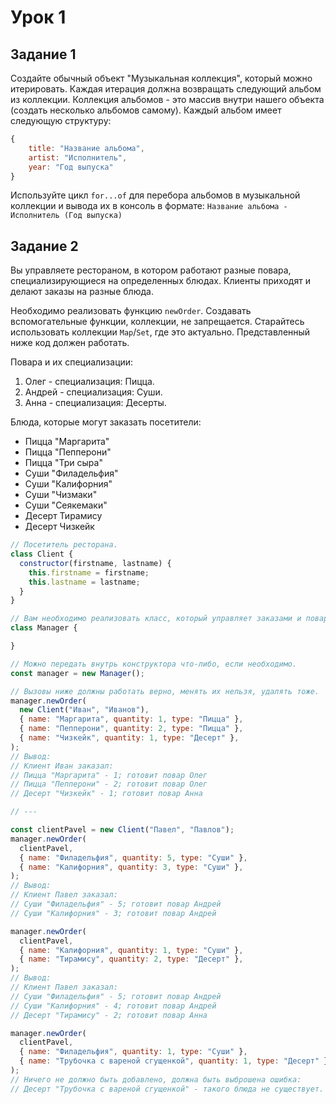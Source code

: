 # Урок 1

## Задание 1
Создайте обычный объект "Музыкальная коллекция", который можно итерировать.
Каждая итерация должна возвращать следующий альбом из коллекции. Коллекция
альбомов - это массив внутри нашего объекта (создать несколько альбомов самому).
Каждый альбом имеет следующую структуру:

```js
{
    title: "Название альбома",
    artist: "Исполнитель",
    year: "Год выпуска"
}
```

Используйте цикл `for...of` для перебора альбомов в музыкальной коллекции и вывода их в консоль в формате:
`Название альбома - Исполнитель (Год выпуска)`

## Задание 2
Вы управляете рестораном, в котором работают разные повара, специализирующиеся
на определенных блюдах. Клиенты приходят и делают заказы на разные блюда.

Необходимо реализовать функцию `newOrder`. Создавать вспомогательные функции, коллекции, не запрещается. Старайтесь использовать коллекции `Map`/`Set`, где это актуально. Представленный ниже код должен работать.

Повара и их специализации:

1. Олег - специализация: Пицца.
2. Андрей - специализация: Суши.
3. Анна - специализация: Десерты.

Блюда, которые могут заказать посетители:

- Пицца "Маргарита"
- Пицца "Пепперони"
- Пицца "Три сыра"
- Суши "Филадельфия"
- Суши "Калифорния"
- Суши "Чизмаки"
- Суши "Сеякемаки"
- Десерт Тирамису
- Десерт Чизкейк

```js
// Посетитель ресторана.
class Client {
  constructor(firstname, lastname) {
    this.firstname = firstname;
    this.lastname = lastname;
  }
}

// Вам необходимо реализовать класс, который управляет заказами и поварами.
class Manager {

}

// Можно передать внутрь конструктора что-либо, если необходимо.
const manager = new Manager();

// Вызовы ниже должны работать верно, менять их нельзя, удалять тоже.
manager.newOrder(
  new Client("Иван", "Иванов"), 
  { name: "Маргарита", quantity: 1, type: "Пицца" },
  { name: "Пепперони", quantity: 2, type: "Пицца" },
  { name: "Чизкейк", quantity: 1, type: "Десерт" },
);
// Вывод:
// Клиент Иван заказал: 
// Пицца "Маргарита" - 1; готовит повар Олег
// Пицца "Пепперони" - 2; готовит повар Олег
// Десерт "Чизкейк" - 1; готовит повар Анна

// ---

const clientPavel = new Client("Павел", "Павлов");
manager.newOrder(
  clientPavel, 
  { name: "Филадельфия", quantity: 5, type: "Суши" },
  { name: "Калифорния", quantity: 3, type: "Суши" },
);
// Вывод:
// Клиент Павел заказал: 
// Суши "Филадельфия" - 5; готовит повар Андрей
// Суши "Калифорния" - 3; готовит повар Андрей

manager.newOrder(
  clientPavel, 
  { name: "Калифорния", quantity: 1, type: "Суши" },
  { name: "Тирамису", quantity: 2, type: "Десерт" },
);
// Вывод:
// Клиент Павел заказал: 
// Суши "Филадельфия" - 5; готовит повар Андрей
// Суши "Калифорния" - 4; готовит повар Андрей
// Десерт "Тирамису" - 2; готовит повар Анна

manager.newOrder(
  clientPavel, 
  { name: "Филадельфия", quantity: 1, type: "Суши" },
  { name: "Трубочка с вареной сгущенкой", quantity: 1, type: "Десерт" },
);
// Ничего не должно быть добавлено, должна быть выброшена ошибка:
// Десерт "Трубочка с вареной сгущенкой" - такого блюда не существует.
```
